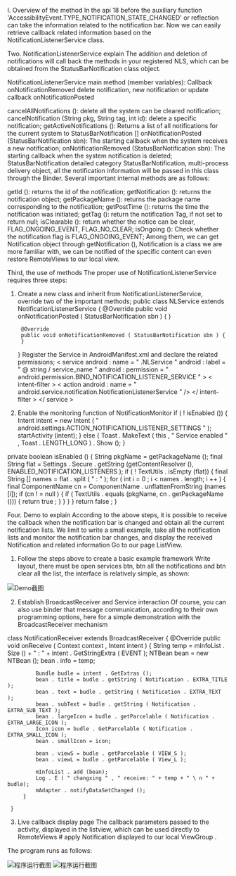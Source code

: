  I. Overview of the method
In the api 18 before the auxiliary function 'AccessibilityEvent.TYPE_NOTIFICATION_STATE_CHANGED' or reflection can take the information related to the notification bar. Now we can easily retrieve callback related information based on the NotificationListenerService class.

 Two. NotificationListenerService explain
The addition and deletion of notifications will call back the methods in your registered NLS, which can be obtained from the StatusBarNotification class object.

 NotificationListenerService main method (member variables):
Callback onNotificationRemoved delete notification, new notification or update callback onNotificationPosted

cancelAllNotifications (): delete all the system can be cleared notification;
cancelNotification (String pkg, String tag, int id): delete a specific notification;
getActiveNotifications (): Returns a list of all notifications for the current system to StatusBarNotification []
onNotificationPosted (StatusBarNotification sbn): The starting callback when the system receives a new notification;
onNotificationRemoved (StatusBarNotification sbn): The starting callback when the system notification is deleted;
 StatusBarNotification detailed category
StatusBarNotification, multi-process delivery object, all the notification information will be passed in this class through the Binder. Several important internal methods are as follows:

getId (): returns the id of the notification;
getNotification (): returns the notification object;
getPackageName (): returns the package name corresponding to the notification;
getPostTime (): returns the time the notification was initiated;
getTag (): return the notification Tag, if not set to return null;
isClearable (): return whether the notice can be clear, FLAG_ONGOING_EVENT, FLAG_NO_CLEAR;
isOngoing (): Check whether the notification flag is FLAG_ONGOING_EVENT;
Among them, we can get Notification object through getNotification (), Notification is a class we are more familiar with, we can be notified of the specific content can even restore RemoteViews to our local view.

 Third, the use of methods
The proper use of NotificationListenerService requires three steps:

 1. Create a new class and inherit from NotificationListenerService, override two of the important methods;
  public class NLService extends NotificationListenerService {
         @Override
         public void onNotificationPosted ( StatusBarNotification sbn ) {
         }
 
         @Override
         public void onNotificationRemoved ( StatusBarNotification sbn ) {
         }
     }
 Register the Service in AndroidManifest.xml and declare the related permissions;
  < service android : name = " .NLService "
           android : label = " @ string / service_name "
           android : permission = " android.permission.BIND_NOTIFICATION_LISTENER_SERVICE " >
      < intent-filter >
          < action android : name = " android.service.notification.NotificationListenerService " />
      </ intent-filter >
    </ service >
 3. Enable the monitoring function of NotificationMonitor
  if ( ! isEnabled ()) {
                 Intent intent = new Intent ( " android.settings.ACTION_NOTIFICATION_LISTENER_SETTINGS " );
                 startActivity (intent);
             } else {
                 Toast . MakeText ( this , " Service enabled " , Toast . LENGTH_LONG ) . Show ();
             }
            
  private boolean isEnabled () {
         String pkgName = getPackageName ();
         final String flat = Settings . Secure . getString (getContentResolver (),
                 ENABLED_NOTIFICATION_LISTENERS );
         if ( ! TextUtils . isEmpty (flat)) {
             final String [] names = flat . split ( " : " );
             for ( int i = 0 ; i < names . length; i ++ ) {
                 final ComponentName cn = ComponentName . unflattenFromString (names [i]);
                 if (cn ! = null ) {
                     if ( TextUtils . equals (pkgName, cn . getPackageName ())) {
                         return true ;
                     }
                 }
             }
         }
         return false ;
     }
    
 Four. Demo to explain
According to the above steps, it is possible to receive the callback when the notification bar is changed and obtain all the current notification lists. We limit to write a small example, take all the notification lists and monitor the notification bar changes, and display the received Notification and related information Go to our page ListView.

 1. Follow the steps above to create a basic example framework
Write layout, there must be open services btn, btn all the notifications and btn clear all the list, the interface is relatively simple, as shown:

![Demo截图](./screenshot/demo.png)

2. Establish BroadcastReceiver and Service interaction
Of course, you can also use binder that message communication, according to their own programming options, here for a simple demonstration with the BroadcastReceiver mechanism

  class NotificationReceiver extends BroadcastReceiver {
         @Override
         public void onReceive ( Context context , Intent intent ) {
             String temp = mInfoList . Size () + " : " + intent . GetStringExtra ( EVENT );
             NTBean bean = new NTBean ();
             bean . info = temp;

             Bundle budle = intent . GetExtras ();
             bean . title = budle . getString ( Notification . EXTRA_TITLE );
             bean . text = budle . getString ( Notification . EXTRA_TEXT );
             bean . subText = budle . getString ( Notification . EXTRA_SUB_TEXT );
             bean . largeIcon = budle . getParcelable ( Notification . EXTRA_LARGE_ICON );
             Icon icon = budle . GetParcelable ( Notification . EXTRA_SMALL_ICON );
             bean . smallIcon = icon;

             bean . viewS = budle . getParcelable ( VIEW_S );
             bean . viewL = budle . getParcelable ( View_L );

             mInfoList . add (bean);
             Log . E ( " changxing " , " receive: " + temp + " \ n " + budle);
             mAdapter . notifyDataSetChanged ();
         }

     }
    
 3. Live callback display page
The callback parameters passed to the activity, displayed in the listview, which can be used directly to RemoteViews # apply Notification displayed to our local ViewGroup .

The program runs as follows:

![程序运行截图](./screenshot/scr_a.png)
![程序运行截图](./screenshot/scr_b.png)
